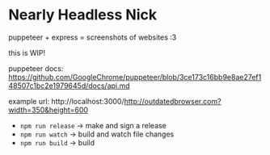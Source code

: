 # Nearly Headless Nick

puppeteer + express = screenshots of websites :3

this is WIP!


puppeteer docs: https://github.com/GoogleChrome/puppeteer/blob/3ce173c16bb9e8ae27ef148507c1bc2e1979645d/docs/api.md

example url: http://localhost:3000/http://outdatedbrowser.com?width=350&height=600

* `npm run release` -> make and sign a release
* `npm run watch` -> build and watch file changes
* `npm run build` -> build
